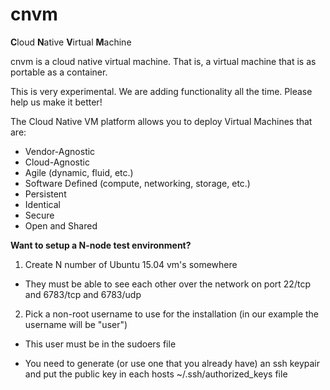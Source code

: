 # cnvm

<b>C</b>loud <b>N</b>ative <b>V</b>irtual <b>M</b>achine

cnvm is a cloud native virtual machine.  That is, a virtual machine that is as portable as a container.

This is very experimental.  We are adding functionality all the time.  Please help us make it better!

The Cloud Native VM platform allows you to deploy Virtual Machines that are:
 
- Vendor-Agnostic
- Cloud-Agnostic
- Agile (dynamic, fluid, etc.)
- Software Defined (compute, networking, storage, etc.)
- Persistent
- Identical
- Secure
- Open and Shared
 

**Want to setup a N-node test environment?**



1.  Create N number of Ubuntu 15.04 vm's somewhere

-   They must be able to see each other over the network on port 22/tcp and
    6783/tcp and 6783/udp

2.  Pick a non-root username to use for the installation (in our example the
username will be "user")

-   This user must be in the sudoers file

-   You need to generate (or use one that you already have) an ssh keypair and
    put the public key in each hosts \~/.ssh/authorized\_keys file
